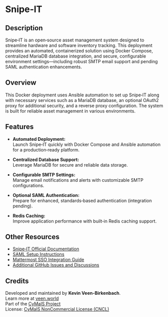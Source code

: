# Snipe‑IT

## Description

Snipe‑IT is an open‑source asset management system designed to streamline hardware and software inventory tracking. This deployment provides an automated, containerized solution using Docker Compose, centralized MariaDB database integration, and secure, configurable environment settings—including robust SMTP email support and pending SAML authentication enhancements.

## Overview

This Docker deployment uses Ansible automation to set up Snipe‑IT along with necessary services such as a MariaDB database, an optional OAuth2 proxy for additional security, and a reverse proxy configuration. The system is built for reliable asset management in various environments.

## Features

- **Automated Deployment:**  
  Launch Snipe‑IT quickly with Docker Compose and Ansible automation for a production‑ready platform.

- **Centralized Database Support:**  
  Leverage MariaDB for secure and reliable data storage.

- **Configurable SMTP Settings:**  
  Manage email notifications and alerts with customizable SMTP configurations.

- **Optional SAML Authentication:**  
  Prepare for enhanced, standards‑based authentication (integration pending).

- **Redis Caching:**  
  Improve application performance with built‑in Redis caching support.

## Other Resources

- [Snipe‑IT Official Documentation](https://snipe-it.readme.io/docs/ldap-sync-login)
- [SAML Setup Instructions](https://snipe-it.readme.io/docs/saml)
- [Mattermost SSO Integration Guide](https://docs.mattermost.com/onboard/sso-saml-keycloak.html)
- [Additional GitHub Issues and Discussions](https://github.com/snipe/snipe-it/issues)

## Credits

Developed and maintained by **Kevin Veen-Birkenbach**.  
Learn more at [veen.world](https://veen.world)  
Part of the [CyMaIS Project](https://github.com/kevinveenbirkenbach/cymais)  
License: [CyMaIS NonCommercial License (CNCL)](https://s.veen.world/cncl)
